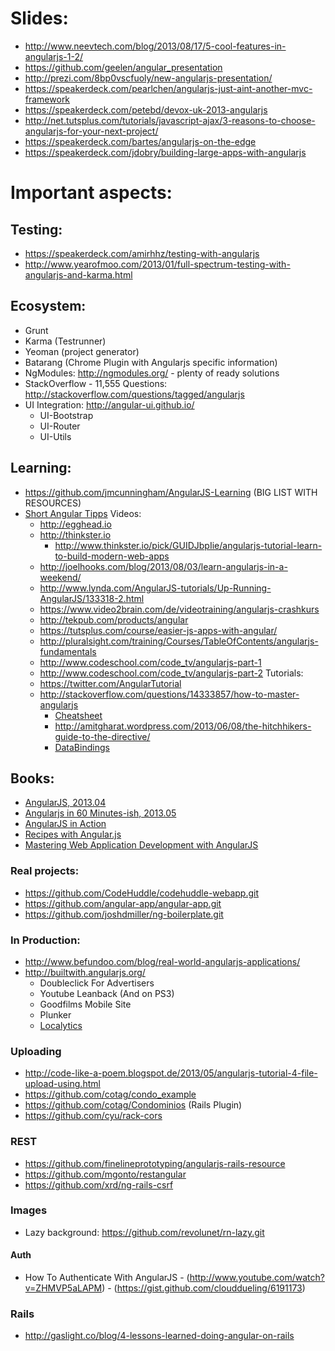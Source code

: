 # Slides:
  - http://www.neevtech.com/blog/2013/08/17/5-cool-features-in-angularjs-1-2/
  - https://github.com/geelen/angular_presentation
  - http://prezi.com/8bp0vscfuoly/new-angularjs-presentation/
  - https://speakerdeck.com/pearlchen/angularjs-just-aint-another-mvc-framework
  - https://speakerdeck.com/petebd/devox-uk-2013-angularjs
  - http://net.tutsplus.com/tutorials/javascript-ajax/3-reasons-to-choose-angularjs-for-your-next-project/
  - https://speakerdeck.com/bartes/angularjs-on-the-edge
  - https://speakerdeck.com/jdobry/building-large-apps-with-angularjs



# Important aspects:


## Testing:
  - https://speakerdeck.com/amirhhz/testing-with-angularjs
  - http://www.yearofmoo.com/2013/01/full-spectrum-testing-with-angularjs-and-karma.html

## Ecosystem:
  - Grunt
  - Karma (Testrunner)
  - Yeoman (project generator)
  - Batarang (Chrome Plugin with Angularjs specific information)
  - NgModules: http://ngmodules.org/ - plenty of ready solutions
  - StackOverflow - 11,555 Questions: http://stackoverflow.com/questions/tagged/angularjs
  - UI Integration: http://angular-ui.github.io/
    - UI-Bootstrap
    - UI-Router
    - UI-Utils


## Learning:
  - https://github.com/jmcunningham/AngularJS-Learning (BIG LIST WITH RESOURCES)
  - [Short Angular Tipps](http://www.youtube.com/playlist?list=PLfLN8Jd9-DVEQ0-PEnVeeUYyO0yg28mhN)
  Videos:
    - http://egghead.io
    - http://thinkster.io
      - http://www.thinkster.io/pick/GUIDJbpIie/angularjs-tutorial-learn-to-build-modern-web-apps
    - http://joelhooks.com/blog/2013/08/03/learn-angularjs-in-a-weekend/
    - http://www.lynda.com/AngularJS-tutorials/Up-Running-AngularJS/133318-2.html
    - https://www.video2brain.com/de/videotraining/angularjs-crashkurs
    - http://tekpub.com/products/angular
    - https://tutsplus.com/course/easier-js-apps-with-angular/
    - http://pluralsight.com/training/Courses/TableOfContents/angularjs-fundamentals
    - http://www.codeschool.com/code_tv/angularjs-part-1
    - http://www.codeschool.com/code_tv/angularjs-part-2
  Tutorials:
    - https://twitter.com/AngularTutorial
    - http://stackoverflow.com/questions/14333857/how-to-master-angularjs
      - [Cheatsheet](http://www.cheatography.com/proloser/cheat-sheets/angularjs/)
      - http://amitgharat.wordpress.com/2013/06/08/the-hitchhikers-guide-to-the-directive/
      - [DataBindings](http://stackoverflow.com/questions/9682092/databinding-in-angularjs/9693933#9693933)

## Books:
  - [AngularJS, 2013.04](http://shop.oreilly.com/product/0636920028055.do)
  - [Angularjs in 60 Minutes-ish, 2013.05](http://fastandfluid.com/publicdownloads/AngularJSIn60MinutesIsh_DanWahlin_May2013.pdf)
  - [AngularJS in Action ](http://www.manning.com/bford/)
  - [Recipes with Angular.js](https://leanpub.com/recipes-with-angular-js)
  - [Mastering Web Application Development with AngularJS](http://www.packtpub.com/angularjs-web-application-development/book)


### Real projects:
  - https://github.com/CodeHuddle/codehuddle-webapp.git
  - https://github.com/angular-app/angular-app.git
  - https://github.com/joshdmiller/ng-boilerplate.git

### In Production:
  - http://www.befundoo.com/blog/real-world-angularjs-applications/
  - http://builtwith.angularjs.org/
    - Doubleclick For Advertisers
    - Youtube Leanback (And on PS3)
    - Goodfilms Mobile Site
    - Plunker
    - [Localytics](http://www.localytics.com/blog/2013/angularjs-at-localytics/)


### Uploading
  - http://code-like-a-poem.blogspot.de/2013/05/angularjs-tutorial-4-file-upload-using.html
  - https://github.com/cotag/condo_example
  - https://github.com/cotag/Condominios (Rails Plugin)
  - https://github.com/cyu/rack-cors


### REST
  - https://github.com/finelineprototyping/angularjs-rails-resource
  - https://github.com/mgonto/restangular
  - https://github.com/xrd/ng-rails-csrf

### Images
  - Lazy background: https://github.com/revolunet/rn-lazy.git

#### Auth
  - How To Authenticate With AngularJS - (http://www.youtube.com/watch?v=ZHMVP5aLAPM) - (https://gist.github.com/clouddueling/6191173)

### Rails
  - http://gaslight.co/blog/4-lessons-learned-doing-angular-on-rails